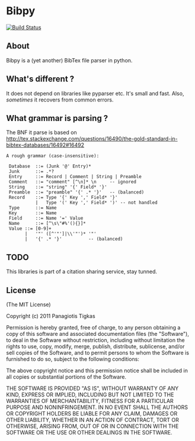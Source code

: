 Bibpy
===

[![Build Status](https://travis-ci.org/ptigas/bibpy.svg?branch=master)](https://travis-ci.org/ptigas/bibpy)

About
---
Bibpy is a (yet another) BibTex file parser in python. 

What's  different ? 
---
It does not depend on libraries like pyparser etc. It's small and fast. Also, *sometimes* it recovers from common errors.

What grammar is parsing ?
---
The BNF it parse is based on http://tex.stackexchange.com/questions/16490/the-gold-standard-in-bibtex-databases/16492#16492

```
A rough grammar (case-insensitive):

 Database  ::= (Junk '@' Entry)*
 Junk      ::= .*?
 Entry 	   ::= Record | Comment | String | Preamble
 Comment   ::= "comment" [^\n]* \n     -- ignored
 String    ::= "string" '{' Field* '}'
 Preamble  ::= "preamble" '{' .* '}'   -- (balanced)
 Record    ::= Type '{' Key ',' Field* '}'
       	   |   Type '(' Key ',' Field* ')' -- not handled
 Type  	   ::= Name
 Key   	   ::= Name
 Field     ::= Name '=' Value
 Name      ::= [^\s\"#%'(){}]*
 Value ::= [0-9]+
       |   '"' ([^'"']|\\'"')* '"'
       |   '{' .* '}'          -- (balanced)
```

TODO
---
This libraries is part of a citation sharing service, stay tunned.


License
---
(The MIT License)

Copyright (c) 2011 Panagiotis Tigkas

Permission is hereby granted, free of charge, to any person obtaining a copy of this software and associated documentation files (the "Software"), to deal in the Software without restriction, including without limitation the rights to use, copy, modify, merge, publish, distribute, sublicense, and/or sell copies of the Software, and to permit persons to whom the Software is furnished to do so, subject to the following conditions:

The above copyright notice and this permission notice shall be included in all copies or substantial portions of the Software.

THE SOFTWARE IS PROVIDED "AS IS", WITHOUT WARRANTY OF ANY KIND, EXPRESS OR IMPLIED, INCLUDING BUT NOT LIMITED TO THE WARRANTIES OF MERCHANTABILITY, FITNESS FOR A PARTICULAR PURPOSE AND NONINFRINGEMENT. IN NO EVENT SHALL THE AUTHORS OR COPYRIGHT HOLDERS BE LIABLE FOR ANY CLAIM, DAMAGES OR OTHER LIABILITY, WHETHER IN AN ACTION OF CONTRACT, TORT OR OTHERWISE, ARISING FROM, OUT OF OR IN CONNECTION WITH THE SOFTWARE OR THE USE OR OTHER DEALINGS IN THE SOFTWARE.
